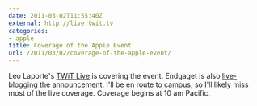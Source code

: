 ```yaml
---
date: 2011-03-02T11:55:40Z
external: http://live.twit.tv
categories:
- apple
title: Coverage of the Apple Event
url: /2011/03/02/coverage-of-the-apple-event/
---
```


Leo Laporte's <a href="http://live.twit.tv">TWiT Live</a> is covering the event. Endgaget is also <a href="http://www.engadget.com/2011/03/02/live-from-apples-ipad-2-event/">live-blogging the announcement</a>. I'll be en route to campus, so I'll likely miss most of the live coverage. Coverage begins at 10 am Pacific.
